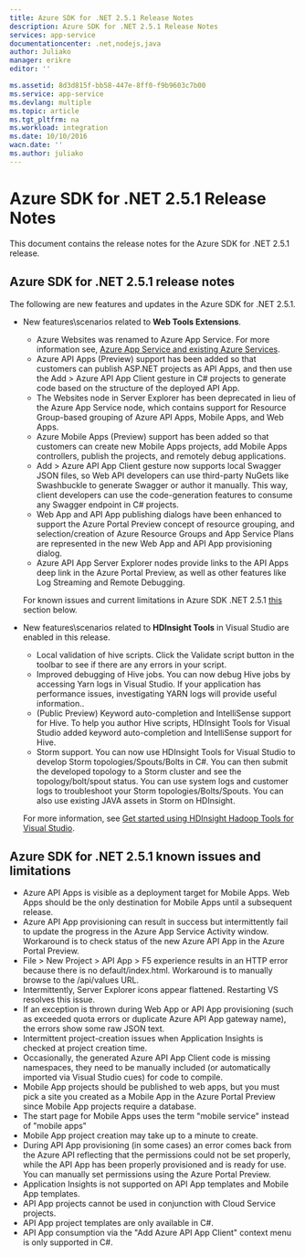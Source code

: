 ```yaml
---
title: Azure SDK for .NET 2.5.1 Release Notes
description: Azure SDK for .NET 2.5.1 Release Notes
services: app-service
documentationcenter: .net,nodejs,java
author: Juliako
manager: erikre
editor: ''

ms.assetid: 8d3d815f-bb58-447e-8ff0-f9b9603c7b00
ms.service: app-service
ms.devlang: multiple
ms.topic: article
ms.tgt_pltfrm: na
ms.workload: integration
ms.date: 10/10/2016
wacn.date: ''
ms.author: juliako
---
```


# Azure SDK for .NET 2.5.1 Release Notes
This document contains the release notes for the Azure SDK for .NET 2.5.1 release. 

## Azure SDK for .NET 2.5.1 release notes
The following are new features and updates in the Azure SDK for .NET 2.5.1.

* New features\scenarios related to **Web Tools Extensions**. 

    * Azure Websites was renamed to Azure App Service. For more information see, [Azure App Service and existing Azure Services](../app-service-web/app-service-changes-existing-services.md).
    * Azure API Apps (Preview) support has been added so that customers can publish ASP.NET projects as API Apps, and then use the Add > Azure API App Client gesture in C# projects to generate code based on the structure of the deployed API App. 
    * The Websites node in Server Explorer has been deprecated in lieu of the Azure App Service node, which contains support for Resource Group-based grouping of Azure API Apps, Mobile Apps, and Web Apps.
    * Azure Mobile Apps (Preview) support has been added so that customers can create new Mobile Apps projects, add Mobile Apps controllers, publish the projects, and remotely debug applications.
    * Add > Azure API App Client gesture now supports local Swagger JSON files, so Web API developers can use third-party NuGets like Swashbuckle to generate Swagger or author it manually. This way, client developers can use the code-generation features to consume any Swagger endpoint in C# projects. 
    * Web App and API App publishing dialogs have been enhanced to support the Azure Portal Preview concept of resource grouping, and selection/creation of Azure Resource Groups and App Service Plans are represented in the new Web App and API App provisioning dialog. 
    * Azure API App Server Explorer nodes provide links to the API Apps deep link in the Azure Portal Preview, as well as other features like Log Streaming and Remote Debugging.

    For known issues and current limitations in Azure SDK .NET 2.5.1 [this](./app-service-release-notes.md#known_issues_2_5_1) section below.
* New features\scenarios related to **HDInsight Tools** in Visual Studio are enabled in this release. 

    * Local validation of hive scripts. Click the Validate script button in the toolbar to see if there are any errors in your script. 
    * Improved debugging of Hive jobs. You can now debug Hive jobs by accessing Yarn logs in Visual Studio. If your application has performance issues, investigating YARN logs will provide useful information..
    * (Public Preview) Keyword auto-completion and IntelliSense support for Hive. To help you author Hive scripts, HDInsight Tools for Visual Studio added keyword auto-completion and IntelliSense support for Hive.
    * Storm support. You can now use HDInsight Tools for Visual Studio to develop Storm topologies/Spouts/Bolts in C#. You can then submit the developed topology to a Storm cluster and see the topology/bolt/spout status. You can use system logs and customer logs to troubleshoot your Storm topologies/Bolts/Spouts. You can also use existing JAVA assets in Storm on HDInsight.

    For more information, see [Get started using HDInsight Hadoop Tools for Visual Studio](../hdinsight/hdinsight-hadoop-visual-studio-tools-get-started.md).

## <a id="known_issues_2_5_1"></a>Azure SDK for .NET 2.5.1 known issues and limitations
* Azure API Apps is visible as a deployment target for Mobile Apps. Web Apps should be the only destination for Mobile Apps until a subsequent release. 
* Azure API App provisioning can result in success but intermittently fail to update the progress in the Azure App Service Activity window. Workaround is to check status of the new Azure API App in the Azure Portal Preview. 
* File > New Project > API App > F5 experience results in an HTTP error because there is no default/index.html. Workaround is to manually browse to the /api/values URL. 
* Intermittently, Server Explorer icons appear flattened. Restarting VS resolves this issue. 
* If an exception is thrown during Web App or API App provisioning (such as exceeded quota errors or duplicate Azure API App gateway name), the errors show some raw JSON text. 
* Intermittent project-creation issues when Application Insights is checked at project creation time.
* Occasionally, the generated Azure API App Client code is missing namespaces, they need to be manually included (or automatically imported via Visual Studio cues) for code to compile. 
* Mobile App projects should be published to web apps, but you must pick a site you created as a Mobile App in the Azure Portal Preview since Mobile App projects require a database. 
* The start page for Mobile Apps uses the term "mobile service" instead of "mobile apps" 
* Mobile App project creation may take up to a minute to create. 
* During API App provisioning (in some cases) an error comes back from the Azure API reflecting that the permissions could not be set properly, while the API App has been properly provisioned and is ready for use. You can manually set permissions using the Azure Portal Preview.
* Application Insights is not supported on API App templates and Mobile App templates.
* API App projects cannot be used in conjunction with Cloud Service projects.
* API App project templates are only available in C#.
* API App consumption via the "Add Azure API App Client" context menu is only supported in C#.